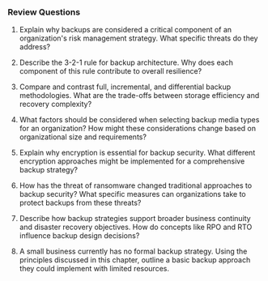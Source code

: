 
### Review Questions

1. Explain why backups are considered a critical component of an organization's risk management strategy. What specific threats do they address?

2. Describe the 3-2-1 rule for backup architecture. Why does each component of this rule contribute to overall resilience?

3. Compare and contrast full, incremental, and differential backup methodologies. What are the trade-offs between storage efficiency and recovery complexity?

4. What factors should be considered when selecting backup media types for an organization? How might these considerations change based on organizational size and requirements?

5. Explain why encryption is essential for backup security. What different encryption approaches might be implemented for a comprehensive backup strategy?

6. How has the threat of ransomware changed traditional approaches to backup security? What specific measures can organizations take to protect backups from these threats?

7. Describe how backup strategies support broader business continuity and disaster recovery objectives. How do concepts like RPO and RTO influence backup design decisions?

8. A small business currently has no formal backup strategy. Using the principles discussed in this chapter, outline a basic backup approach they could implement with limited resources.
